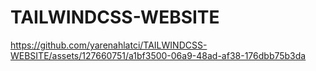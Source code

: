 # TAILWINDCSS-WEBSITE

https://github.com/yarenahlatci/TAILWINDCSS-WEBSITE/assets/127660751/a1bf3500-06a9-48ad-af38-176dbb75b3da

